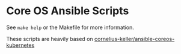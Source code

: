 # Core OS Ansible Scripts

See `make help` or the Makefile for more information.

These scripts are heavily based on [cornelius-keller/ansible-coreos-kubernetes](https://github.com/cornelius-keller/ansible-coreos-kubernetes)
